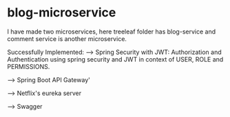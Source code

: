 # blog-microservice

I have made two microservices, here treeleaf folder has blog-service and comment service is another microservice.

Successfully Implemented:
--> Spring Security with JWT: Authorization and Authentication using spring security and JWT in context of USER, ROLE and PERMISSIONS.

--> Spring Boot API Gateway'

--> Netflix's eureka server

--> Swagger
